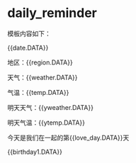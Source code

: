 # daily_reminder

模板内容如下：

{{date.DATA}} 

地区：{{region.DATA}} 

天气：{{weather.DATA}} 

气温：{{temp.DATA}} 

明天天气：{{yweather.DATA}} 

明天气温：{{ytemp.DATA}}

今天是我们在一起的第{{love_day.DATA}}天 

{{birthday1.DATA}} 
